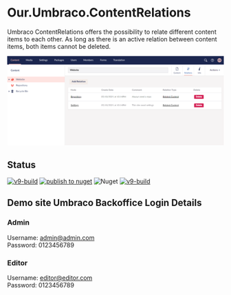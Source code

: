 # Our.Umbraco.ContentRelations
Umbraco ContentRelations offers the possibility to relate different content items to each other. As long as there is an active relation between content items, both items cannot be deleted.

![Content App ContentRelations](https://raw.githubusercontent.com/erikjanwestendorp/Our.Umbraco.ContentRelations/main/screenshots/contentapp.PNG)

## Status
[![v9-build](https://github.com/erikjanwestendorp/Our.Umbraco.ContentRelations/actions/workflows/build.yml/badge.svg)](https://github.com/erikjanwestendorp/Our.Umbraco.ContentRelations/actions/workflows/build.yml)
[![publish to nuget](https://github.com/erikjanwestendorp/Our.Umbraco.ContentRelations/actions/workflows/publish.yml/badge.svg)](https://github.com/erikjanwestendorp/Our.Umbraco.ContentRelations/actions/workflows/publish.yml)
![Nuget](https://img.shields.io/nuget/dt/Our.Umbraco.ContentRelations)
[![v9-build](https://github.com/erikjanwestendorp/Our.Umbraco.ContentRelations/actions/workflows/build.yml/badge.svg)](https://github.com/erikjanwestendorp/Our.Umbraco.ContentRelations/actions/workflows/build.yml)

## Demo site Umbraco Backoffice Login Details

### Admin
Username: admin@admin.com   
Password: 0123456789

### Editor  
Username: editor@editor.com   
Password: 0123456789

